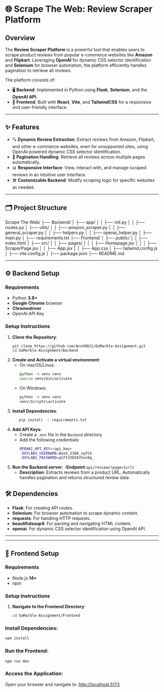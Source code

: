 # 🌐 Scrape The Web: Review Scraper Platform

## Overview
The **Review Scraper Platform** is a powerful tool that enables users to scrape product reviews from popular e-commerce websites like **Amazon** and **Flipkart**. Leveraging **OpenAI** for dynamic CSS selector identification and **Selenium** for browser automation, the platform efficiently handles pagination to retrieve all reviews.

The platform consists of:
- 🖥️ **Backend**: Implemented in Python using **Flask**, **Selenium**, and the **OpenAI API**.
- 🎨 **Frontend**: Built with **React**, **Vite**, and **TailwindCSS** for a responsive and user-friendly interface.

---

## ✨ Features
- 🔍 **Dynamic Review Extraction**: Extract reviews from Amazon, Flipkart, and other e-commerce websites, even for unsupported sites, using OpenAI-powered dynamic CSS selector identification.
- 📜 **Pagination Handling**: Retrieve all reviews across multiple pages automatically.
- 📊 **Responsive Interface**: View, interact with, and manage scraped reviews in an intuitive user interface.
- 🛠️ **Customizable Backend**: Modify scraping logic for specific websites as needed.

---

## 🗂️ Project Structure
Scrape The Web/
├── Backend/
│ ├── app/
│ │ ├── init.py
│ │ ├── routes.py
│ ├── utils/
│ │ ├── amazon_scraper.py
│ │ ├── general_scraper.py
│ │ ├── helpers.py
│ │ ├── openai_helper.py
│ ├── main.py
│ ├── requirements.txt
├── Frontend/
│ ├── public/
│ │ ├── index.html
│ ├── src/
│ │ ├── pages/
│ │ │ ├── Homepage.jsx
│ │ │ ├── ScraperPage.jsx
│ │ ├── App.jsx
│ │ ├── App.css
│ ├── tailwind.config.js
│ ├── vite.config.js
│ ├── package.json
├── README.md


---

## ⚙️ Backend Setup

### Requirements
- Python **3.8+**
- **Google Chrome** browser
- **Chromedriver**
- OpenAI API Key

### Setup Instructions

1. **Clone the Repository**:
   ```bash
   git clone https://github.com/Ansh0821/GoMarble-Assignment.git
   cd GoMarble-Assignment/Backend

2. **Create and Activate a virtual environment**:
   - On macOS/Linux:
      ```bash
      python -m venv venv
      source venv/bin/activate
   - On Windows:
     ```bash
     python -m venv venv
     venv\Scripts\activate

3. **Install Dependencies**:
   ```bash
      pip install -r requirements.txt

4. **Add API Keys**:
   - Create a `.env` file in the `Backend` directory
   - Add the following credentials:
     ```bash
     OPENAI_API_KEY=<api_key>
      OXYLABS_USERNAME=Ansh_2108_sqYtX
      OXYLABS_PASSWORD=pCFt33EVA7Gsn9q_

5. **Run the Backend server**:
   -**Endpoint**:`api/reviews?page={url}`
      - **Description**: Extracts reviews from a product URL. Automatically handles pagination and returns structured review data.
  
## 🛠️ Dependencies

- **Flask**: For creating API routes.
- **Selenium**: For browser automation to scrape dynamic content.
- **requests**: For handling HTTP requests.
- **beautifulsoup4**: For parsing and navigating HTML content.
- **openai**: For dynamic CSS selector identification using OpenAI API.

---

---

## 🎨 Frontend Setup

### Requirements
- Node.js **14+**
- npm

### Setup Instructions

1. **Navigate to the Frontend Directory**:
   ```bash
   cd GoMarble-Assignment/Frontend

### Install Dependencies:
```bash
npm install
```

### Run the Frontend:
```bash
npm run dev
```

### Access the Application:
Open your browser and navigate to:
[http://localhost:5173](http://localhost:5173)

